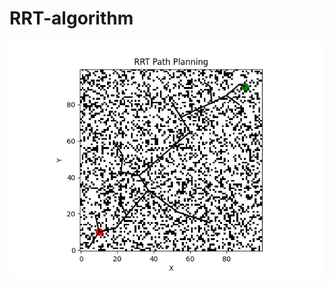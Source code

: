 # RRT-algorithm
![LinkedIn_Banner](https://github.com/Aakashluharpanchal/RRT-algorithm/blob/d72cf81e6c99e259093c0e77a1fa47bcef81fdc5/Compile1.png)
